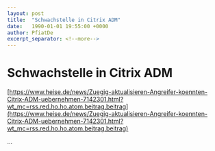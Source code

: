```yaml
---
layout: post
title:  "Schwachstelle in Citrix ADM"
date:   1990-01-01 19:55:00 +0000
author: PfiatDe
excerpt_separator: <!--more-->
---
```


# Schwachstelle in Citrix ADM

[https://www.heise.de/news/Zuegig-aktualisieren-Angreifer-koennten-Citrix-ADM-uebernehmen-7142301.html?wt_mc=rss.red.ho.ho.atom.beitrag.beitrag](https://www.heise.de/news/Zuegig-aktualisieren-Angreifer-koennten-Citrix-ADM-uebernehmen-7142301.html?wt_mc=rss.red.ho.ho.atom.beitrag.beitrag)

...
<!--more-->
